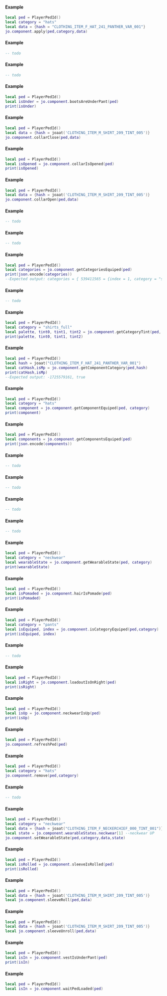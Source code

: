 <!-- #region jo.component.apply -->
#### Example
```lua
local ped = PlayerPedId()
local category = "hats"
local data = {hash = "CLOTHING_ITEM_F_HAT_241_PANTHER_VAR_001"}
jo.component.apply(ped,category,data)
```
<!-- #endregion jo.component.apply -->


<!-- #region jo.component.applyComponents -->
#### Example
```lua
-- todo
```
<!-- #endregion jo.component.applyComponents -->


<!-- #region jo.component.applySkin -->
#### Example
```lua
-- todo
```
<!-- #endregion jo.component.applySkin -->


<!-- #region jo.component.bootsAreUnderPant -->
#### Example
```lua
local ped = PlayerPedId()
local isUnder = jo.component.bootsAreUnderPant(ped)
print(isUnder)
```
<!-- #endregion jo.component.bootsAreUnderPant -->


<!-- #region jo.component.collarClose -->
#### Example
```lua
local ped = PlayerPedId()
local data = {hash = joaat('CLOTHING_ITEM_M_SHIRT_209_TINT_005')}
jo.component.collarClose(ped,data)
```
<!-- #endregion jo.component.collarClose -->


<!-- #region jo.component.collarIsOpened -->
#### Example
```lua
local ped = PlayerPedId()
local isOpened = jo.component.collarIsOpened(ped)
print(isOpened)
```
<!-- #endregion jo.component.collarIsOpened -->


<!-- #region jo.component.collarOpen -->
#### Example
```lua
local ped = PlayerPedId()
local data = {hash = joaat('CLOTHING_ITEM_M_SHIRT_209_TINT_005')}
jo.component.collarOpen(ped,data)
```
<!-- #endregion jo.component.collarOpen -->


<!-- #region jo.component.getBodiesLowerFromSkinTone -->
#### Example
```lua
-- todo
```
<!-- #endregion jo.component.getBodiesLowerFromSkinTone -->


<!-- #region jo.component.getBodiesUpperFromSkinTone -->
#### Example
```lua
-- todo
```
<!-- #endregion jo.component.getBodiesUpperFromSkinTone -->


<!-- #region jo.component.getCategoriesEquiped -->
#### Example
```lua
local ped = PlayerPedId()
local categories = jo.component.getCategoriesEquiped(ped)
print(json.encode(categories))
--Expected output: categories = { 539411565 = {index = 1, category = "shirts_full"}, 491541130 = { index = 2, category = "pants"} }
```
<!-- #endregion jo.component.getCategoriesEquiped -->


<!-- #region jo.component.getCategoryNameFromHash -->
#### Example
```lua
-- todo
```
<!-- #endregion jo.component.getCategoryNameFromHash -->


<!-- #region jo.component.getCategoryTint -->
#### Example
```lua
local ped = PlayerPedId()
local category = "shirts_full"
local palette, tint0, tint1, tint2 = jo.component.getCategoryTint(ped, category)
print(palette, tint0, tint1, tint2)
```
<!-- #endregion jo.component.getCategoryTint -->


<!-- #region jo.component.getComponentCategory -->
#### Example
```lua
local ped = PlayerPedId()
local hash = joaat("CLOTHING_ITEM_F_HAT_241_PANTHER_VAR_001")
local catHash,isMp = jo.component.getComponentCategory(ped,hash)
print(catHash,isMp)
--Expected output: -1725579161, true
```
<!-- #endregion jo.component.getComponentCategory -->


<!-- #region jo.component.getComponentEquiped -->
#### Example
```lua
local ped = PlayerPedId()
local category = "hats"
local component = jo.component.getComponentEquiped(ped, category)
print(component)
```
<!-- #endregion jo.component.getComponentEquiped -->


<!-- #region jo.component.getComponentsEquiped -->
#### Example
```lua
local ped = PlayerPedId()
local components = jo.component.getComponentsEquiped(ped)
print(json.encode(components))
```
<!-- #endregion jo.component.getComponentsEquiped -->


<!-- #region jo.component.getEyesFromIndex -->
#### Example
```lua
-- todo
```
<!-- #endregion jo.component.getEyesFromIndex -->


<!-- #region jo.component.getHeadFromSkinTone -->
#### Example
```lua
-- todo
```
<!-- #endregion jo.component.getHeadFromSkinTone -->


<!-- #region jo.component.getPaletteNameFromHash -->
#### Example
```lua
-- todo
```
<!-- #endregion jo.component.getPaletteNameFromHash -->


<!-- #region jo.component.getTeethFromIndex -->
#### Example
```lua
-- todo
```
<!-- #endregion jo.component.getTeethFromIndex -->


<!-- #region jo.component.getWearableState -->
#### Example
```lua
local ped = PlayerPedId()
local category = "neckwear"
local wearableState = jo.component.getWearableState(ped, category)
print(wearableState)
```
<!-- #endregion jo.component.getWearableState -->


<!-- #region jo.component.hairIsPomade -->
#### Example
```lua
local ped = PlayerPedId()
local isPomaded = jo.component.hairIsPomade(ped)
print(isPomaded)
```
<!-- #endregion jo.component.hairIsPomade -->


<!-- #region jo.component.isCategoryEquiped -->
#### Example
```lua
local ped = PlayerPedId()
local category = "pants"
local isEquiped, index = jo.component.isCategoryEquiped(ped,category)
print(isEquiped, index)
```
<!-- #endregion jo.component.isCategoryEquiped -->


<!-- #region jo.component.isMpComponent -->
#### Example
```lua
-- todo
```
<!-- #endregion jo.component.isMpComponent -->


<!-- #region jo.component.loadoutIsOnRight -->
#### Example
```lua
local ped = PlayerPedId()
local isRight = jo.component.loadoutIsOnRight(ped)
print(isRight)
```
<!-- #endregion jo.component.loadoutIsOnRight -->


<!-- #region jo.component.neckwearIsUp -->
#### Example
```lua
local ped = PlayerPedId()
local isUp = jo.component.neckwearIsUp(ped)
print(isUp)
```
<!-- #endregion jo.component.neckwearIsUp -->


<!-- #region jo.component.refreshPed -->
#### Example
```lua
local ped = PlayerPedId()
jo.component.refreshPed(ped)
```
<!-- #endregion jo.component.refreshPed -->


<!-- #region jo.component.remove -->
#### Example
```lua
local ped = PlayerPedId()
local category = "hats"
jo.component.remove(ped,category)
```
<!-- #endregion jo.component.remove -->


<!-- #region jo.component.removeAllClothes -->
#### Example
```lua
-- todo
```
<!-- #endregion jo.component.removeAllClothes -->


<!-- #region jo.component.setWearableState -->
#### Example
```lua
local ped = PlayerPedId()
local category = "neckwear"
local data = {hash = joaat("CLOTHING_ITEM_F_NECKERCHIEF_000_TINT_001")}
local state = jo.component.wearableStates.neckwear[1] --neckwear UP
jo.component.setWearableState(ped,category,data,state)
```
<!-- #endregion jo.component.setWearableState -->


<!-- #region jo.component.sleeveIsRolled -->
#### Example
```lua
local ped = PlayerPedId()
local isRolled = jo.component.sleeveIsRolled(ped)
print(isRolled)
```
<!-- #endregion jo.component.sleeveIsRolled -->


<!-- #region jo.component.sleeveRoll -->
#### Example
```lua
local ped = PlayerPedId()
local data = {hash = joaat('CLOTHING_ITEM_M_SHIRT_209_TINT_005')}
local jo.component.sleeveRoll(ped,data)
```
<!-- #endregion jo.component.sleeveRoll -->


<!-- #region jo.component.sleeveUnroll -->
#### Example
```lua
local ped = PlayerPedId()
local data = {hash = joaat('CLOTHING_ITEM_M_SHIRT_209_TINT_005')}
local jo.component.sleeveUnroll(ped,data)
```
<!-- #endregion jo.component.sleeveUnroll -->


<!-- #region jo.component.vestIsUnderPant -->
#### Example
```lua
local ped = PlayerPedId()
local isIn = jo.component.vestIsUnderPant(ped)
print(isIn)
```
<!-- #endregion jo.component.vestIsUnderPant -->

<!-- #region jo.component.waitPedLoaded -->
#### Example
```lua
local ped = PlayerPedId()
local isIn = jo.component.waitPedLoaded(ped)
```
<!-- #endregion jo.component.waitPedLoaded -->